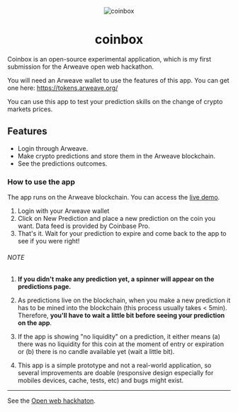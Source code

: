 <p align="center">
    <img
      alt="coinbox"
      src="https://h574vf27y7ir.arweave.net/Eu9FO1hvCSdDbcwulRYKjvYJa58mE_cQBCbVbr1YeTw"
    />
   <h1 align="center">coinbox</h1>
</p>

Coinbox is an open-source experimental application, which is my first submission for the Arweave open web hackathon.

You will need an Arweave wallet to use the features of this app. You can get one here: https://tokens.arweave.org/

You can use this app to test your prediction skills on the change of crypto markets prices.

## Features

- Login through Arweave.
- Make crypto predictions and store them in the Arweave blockchain.
- See the predictions outcomes.

### How to use the app

The app runs on the Arweave blockchain.
You can access the [live demo](https://or6tq2g7ef6f.arweave.net/ZTe6-l85_LAY_x3LIpt9nMXbgL26HksdxeaWsXIKjLk/index.html).

1. Login with your Arweave wallet
2. Click on New Prediction and place a new prediction on the coin you want. Data feed is provided by Coinbase Pro.
3. That's it. Wait for your prediction to expire and come back to the app to see if you were right!

###### NOTE

1. **If you didn't make any prediction yet, a spinner will appear on the predictions page.**

2. As predictions live on the blockchain, when you make a new prediction it has to be mined into the blockchain (this process usually takes < 5min). Therefore, **you'll have to wait a little bit before seeing your prediction on the app**.

3. If the app is showing "no liquidity" on a prediction, it either means (a) there was no liquidity for this coin at the moment of entry or expiration or (b) there is no candle available yet (wait a little bit).

4. This app is a simple prototype and not a real-world application, so several improvements are doable (responsive design especially for mobiles devices, cache, tests, etc) and bugs might exist.

---
See the [Open web hackhaton](https://gitcoin.co/issue/ArweaveTeam/Bounties/1/2929).
